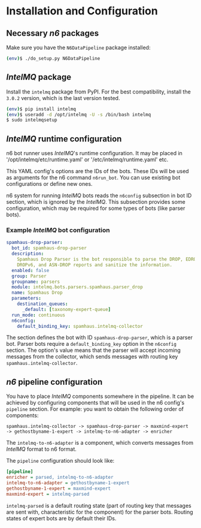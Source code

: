 # Installation and Configuration

## Necessary _n6_ packages

Make sure you have the `N6DataPipeline` package installed:

```bash
(env)$ ./do_setup.py N6DataPipeline
```

## _IntelMQ_ package

Install the `intelmq` package from PyPI. For the best compatibility,
install the `3.0.2` version, which is the last version tested.

```bash
(env)$ pip install intelmq
(env)$ useradd -d /opt/intelmq -U -s /bin/bash intelmq
$ sudo intelmqsetup
```

## _IntelMQ_ runtime configuration

n6 bot runner uses _IntelMQ_'s runtime configuration. It may be placed
in '/opt/intelmq/etc/runtime.yaml' or '/etc/intelmq/runtime.yaml' etc.

This YAML config's options are the IDs of the bots. These IDs will be used as arguments for
the n6 command `n6run_bot`. You can use existing bot configurations or define new ones.

n6 system for running _IntelMQ_ bots reads the `n6config` subsection in bot ID section, which is ignored
by the _IntelMQ_. This subsection provides some configuration, which may be required for some types
of bots (like parser bots).

### Example _IntelMQ_ bot configuration

```yaml
spamhaus-drop-parser:
  bot_id: spamhaus-drop-parser
  description:
    Spamhaus Drop Parser is the bot responsible to parse the DROP, EDROP,
    DROPv6, and ASN-DROP reports and sanitize the information.
  enabled: false
  group: Parser
  groupname: parsers
  module: intelmq.bots.parsers.spamhaus.parser_drop
  name: Spamhaus Drop
  parameters:
    destination_queues:
      _default: [taxonomy-expert-queue]
  run_mode: continuous
  n6config:
    default_binding_key: spamhaus.intelmq-collector
```

The section defines the bot with ID `spamhaus-drop-parser`, which is a parser bot. Parser bots
require a `default_binding_key` option in the `n6config` section. The option's value means
that the parser will accept incoming messages from the collector, which sends messages with
routing key `spamhaus.intelmq-collector`.

## _n6_ pipeline configuration

You have to place _IntelMQ_ components somewhere in the pipeline. It can be achieved by configuring
components that will be used in the n6 config's `pipeline` section. For example: you want to
obtain the following order of components:

```
spamhaus.intelmq-collector -> spamhaus-drop-parser -> maxmind-expert
-> gethostbyname-1-expert -> intelmq-to-n6-adapter -> enricher
```

The `intelmq-to-n6-adapter` is a component, which converts messages from _IntelMQ_ format to
n6 format.

The `pipeline` configuration should look like:

```ini
[pipeline]
enricher = parsed, intelmq-to-n6-adapter
intelmq-to-n6-adapter = gethostbyname-1-expert
gethostbyname-1-expert = maxmind-expert
maxmind-expert = intelmq-parsed
```

`intelmq-parsed` is a default routing state (part of routing key that messages are sent with,
characteristic for the component) for the parser bots. Routing states of expert bots are by
default their IDs.
